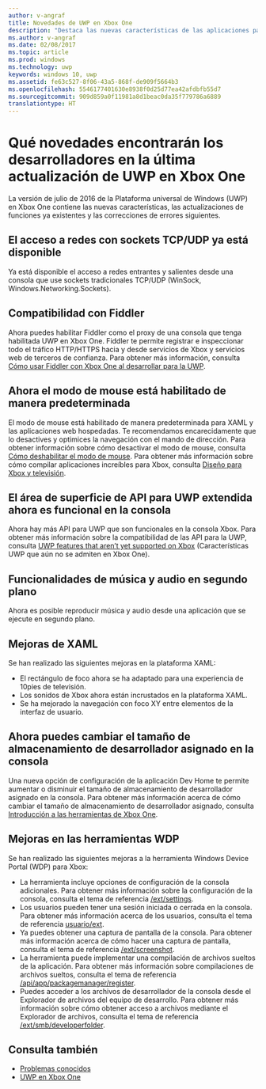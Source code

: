 ```yaml
---
author: v-angraf
title: Novedades de UWP en Xbox One
description: "Destaca las nuevas características de las aplicaciones para UWP en Xbox One."
ms.author: v-angraf
ms.date: 02/08/2017
ms.topic: article
ms.prod: windows
ms.technology: uwp
keywords: windows 10, uwp
ms.assetid: fe63c527-8f06-43a5-868f-de909f5664b3
ms.openlocfilehash: 5546177401630e8938f0d25d77ea42afdbfb55d7
ms.sourcegitcommit: 909d859a0f11981a8d1beac0da35f779786a6889
translationtype: HT
---
```

# <a name="whats-new-for-developers-in-the-latest-update-of-uwp-on-xbox-one"></a>Qué novedades encontrarán los desarrolladores en la última actualización de UWP en Xbox One

La versión de julio de 2016 de la Plataforma universal de Windows (UWP) en Xbox One contiene las nuevas características, las actualizaciones de funciones ya existentes y las correcciones de errores siguientes.

## <a name="networking-using-tcpudp-sockets-is-now-available"></a>El acceso a redes con sockets TCP/UDP ya está disponible  
Ya está disponible el acceso a redes entrantes y salientes desde una consola que use sockets tradicionales TCP/UDP (WinSock, Windows.Networking.Sockets).

## <a name="fiddler-support"></a>Compatibilidad con Fiddler
Ahora puedes habilitar Fiddler como el proxy de una consola que tenga habilitada UWP en Xbox One. Fiddler te permite registrar e inspeccionar todo el tráfico HTTP/HTTPS hacia y desde servicios de Xbox y servicios web de terceros de confianza. Para obtener más información, consulta [Cómo usar Fiddler con Xbox One al desarrollar para la UWP](uwp-fiddler.md).

## <a name="mouse-mode-is-now-enabled-by-default"></a>Ahora el modo de mouse está habilitado de manera predeterminada
El modo de mouse está habilitado de manera predeterminada para XAML y las aplicaciones web hospedadas.
Te recomendamos encarecidamente que lo desactives y optimices la navegación con el mando de dirección.
Para obtener información sobre cómo desactivar el modo de mouse, consulta [Cómo deshabilitar el modo de mouse](how-to-disable-mouse-mode.md).
Para obtener más información sobre cómo compilar aplicaciones increíbles para Xbox, consulta [Diseño para Xbox y televisión](../input-and-devices/designing-for-tv.md#mouse-mode).

## <a name="extended-uwp-api-surface-area-is-now-functional-on-the-console"></a>El área de superficie de API para UWP extendida ahora es funcional en la consola
Ahora hay más API para UWP que son funcionales en la consola Xbox. Para obtener más información sobre la compatibilidad de las API para la UWP, consulta [UWP features that aren’t yet supported on Xbox](http://go.microsoft.com/fwlink/p/?LinkID=760755) (Características UWP que aún no se admiten en Xbox One). 

## <a name="background-music-and-audio-capabilities"></a>Funcionalidades de música y audio en segundo plano
Ahora es posible reproducir música y audio desde una aplicación que se ejecute en segundo plano.

## <a name="xaml-improvements"></a>Mejoras de XAML
Se han realizado las siguientes mejoras en la plataforma XAML:
-    El rectángulo de foco ahora se ha adaptado para una experiencia de 10pies de televisión.
-    Los sonidos de Xbox ahora están incrustados en la plataforma XAML.
-    Se ha mejorado la navegación con foco XY entre elementos de la interfaz de usuario. 

## <a name="you-can-now-change-the-size-of-allocated-developer-storage-on-the-console"></a>Ahora puedes cambiar el tamaño de almacenamiento de desarrollador asignado en la consola
Una nueva opción de configuración de la aplicación Dev Home te permite aumentar o disminuir el tamaño de almacenamiento de desarrollador asignado en la consola. Para obtener más información acerca de cómo cambiar el tamaño de almacenamiento de desarrollador asignado, consulta [Introducción a las herramientas de Xbox One](introduction-to-xbox-tools.md).

## <a name="wdp-tool-enhancements"></a>Mejoras en las herramientas WDP
Se han realizado las siguientes mejoras a la herramienta Windows Device Portal (WDP) para Xbox:
 - La herramienta incluye opciones de configuración de la consola adicionales. Para obtener más información sobre la configuración de la consola, consulta el tema de referencia [/ext/settings](wdp-xboxsettings-api.md). 
 - Los usuarios pueden tener una sesión iniciada o cerrada en la consola. Para obtener más información acerca de los usuarios, consulta el tema de referencia [usuario/ext](wdp-user-management.md).
 - Ya puedes obtener una captura de pantalla de la consola. Para obtener más información acerca de cómo hacer una captura de pantalla, consulta el tema de referencia [/ext/screenshot](wdp-media-capture-api.md).
 - La herramienta puede implementar una compilación de archivos sueltos de la aplicación. Para obtener más información sobre compilaciones de archivos sueltos, consulta el tema de referencia [/api/app/packagemanager/register](wdp-loose-folder-register-api.md).
 - Puedes acceder a los archivos de desarrollador de la consola desde el Explorador de archivos del equipo de desarrollo. Para obtener más información sobre cómo obtener acceso a archivos mediante el Explorador de archivos, consulta el tema de referencia [/ext/smb/developerfolder](wdp-smb-api.md).

## <a name="see-also"></a>Consulta también
- [Problemas conocidos](known-issues.md)
- [UWP en Xbox One](index.md)
